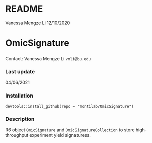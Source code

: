 README
================
Vanessa Mengze Li
12/10/2020

OmicSignature
=============

### 

Contact: Vanessa Mengze Li
`vmli@bu.edu`

### Last update

04/06/2021

### Installation

`devtools::install_github(repo = "montilab/OmicSignature")`

### Description

R6 object `OmicSignature` and `OmicSignatureCollection` to store high-throughput experiment yield signaturess.  

